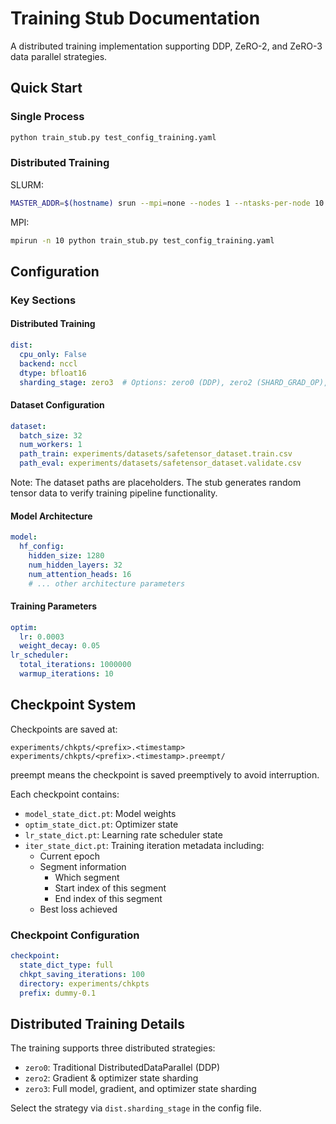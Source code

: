 # Training Stub Documentation

A distributed training implementation supporting DDP, ZeRO-2, and ZeRO-3 data parallel strategies.

## Quick Start

### Single Process
```bash
python train_stub.py test_config_training.yaml
```

### Distributed Training
SLURM:
```bash
MASTER_ADDR=$(hostname) srun --mpi=none --nodes 1 --ntasks-per-node 10 --gpus-per-node 10 bash -c "python train_stub.py test_config_training.yaml"
```

MPI:
```bash
mpirun -n 10 python train_stub.py test_config_training.yaml
```

## Configuration

### Key Sections

#### Distributed Training
```yaml
dist:
  cpu_only: False
  backend: nccl
  dtype: bfloat16
  sharding_stage: zero3  # Options: zero0 (DDP), zero2 (SHARD_GRAD_OP), zero3 (FULL_SHARD)
```

#### Dataset Configuration
```yaml
dataset:
  batch_size: 32
  num_workers: 1
  path_train: experiments/datasets/safetensor_dataset.train.csv
  path_eval: experiments/datasets/safetensor_dataset.validate.csv
```

Note: The dataset paths are placeholders. The stub generates random tensor data to verify training pipeline functionality.

#### Model Architecture
```yaml
model:
  hf_config:
    hidden_size: 1280
    num_hidden_layers: 32
    num_attention_heads: 16
    # ... other architecture parameters
```

#### Training Parameters
```yaml
optim:
  lr: 0.0003
  weight_decay: 0.05
lr_scheduler:
  total_iterations: 1000000
  warmup_iterations: 10
```

## Checkpoint System

Checkpoints are saved at:
```
experiments/chkpts/<prefix>.<timestamp>
experiments/chkpts/<prefix>.<timestamp>.preempt/
```
preempt means the checkpoint is saved preemptively to avoid interruption.

Each checkpoint contains:
- `model_state_dict.pt`: Model weights
- `optim_state_dict.pt`: Optimizer state
- `lr_state_dict.pt`: Learning rate scheduler state
- `iter_state_dict.pt`: Training iteration metadata including:
  - Current epoch
  - Segment information
    - Which segment
    - Start index of this segment
    - End index of this segment
  - Best loss achieved

### Checkpoint Configuration
```yaml
checkpoint:
  state_dict_type: full
  chkpt_saving_iterations: 100
  directory: experiments/chkpts
  prefix: dummy-0.1
```

## Distributed Training Details

The training supports three distributed strategies:
- `zero0`: Traditional DistributedDataParallel (DDP)
- `zero2`: Gradient & optimizer state sharding
- `zero3`: Full model, gradient, and optimizer state sharding

Select the strategy via `dist.sharding_stage` in the config file.
